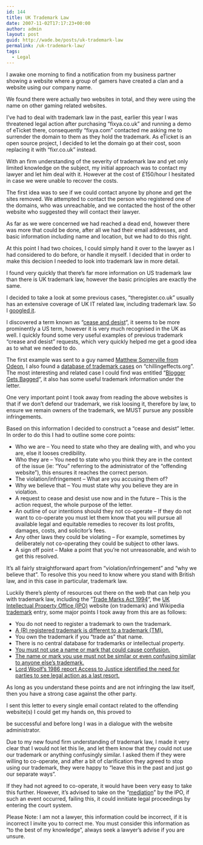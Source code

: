 ```yaml
---
id: 144
title: UK Trademark Law
date: 2007-11-02T17:17:23+00:00
author: admin
layout: post
guid: http://wade.be/posts/uk-trademark-law
permalink: /uk-trademark-law/
tags:
  - Legal
---
```

<p class="lead">
  I awake one morning to find a notification from my business partner showing a website where a group of gamers have created a clan and a website using our company name.
</p>

<!--more-->

We found there were actually two websites in total, and they were using the name on other gaming related websites.

I&#8217;ve had to deal with trademark law in the past, earlier this year I was threatened legal action after purchasing &#8220;fixya.co.uk&#8221; and running a demo of eTicket there, consequently &#8220;fixya.com&#8221; contacted me asking me to surrender the domain to them as they hold the trademark. As eTicket is an open source project, I decided to let the domain go at their cost, soon replacing it with &#8220;fixr.co.uk&#8221; instead.

With an firm understanding of the severity of trademark law and yet only limited knowledge on the subject, my initial approach was to contact my lawyer and let him deal with it. However at the cost of £150/hour I hesitated in case we were unable to recover the costs.

The first idea was to see if we could contact anyone by phone and get the sites removed. We attempted to contact the person who registered one of the domains, who was unreachable, and we contacted the host of the other website who suggested they will contact their lawyer.

As far as we were concerned we had reached a dead end, however there was more that could be done, after all we had their email addresses, and basic information including name and location, but we had to do this right.

At this point I had two choices, I could simply hand it over to the lawyer as I had considered to do before, or handle it myself. I decided that in order to make this decision I needed to look into trademark law in more detail.

I found very quickly that there&#8217;s far more information on US trademark law than there is UK trademark law, however the basic principles are exactly the same.

I decided to take a look at some previous cases, &#8220;theregister.co.uk&#8221; usually has an extensive coverage of UK IT related law, including trademark law. So I [googled it](http://www.google.co.uk/search?q=site%3Atheregister.co.uk+trademark).

I discovered a term known as &#8220;[cease and desist](http://en.wikipedia.org/wiki/Cease_and_desist)&#8220;, it seems to be more prominently a US term, however it is very much recognised in the UK as well. I quickly found some very useful examples of previous trademark &#8220;crease and desist&#8221; requests, which very quickly helped me get a good idea as to what we needed to do.

The first example was sent to a guy named [Matthew Somerville from Odeon](http://www.dracos.co.uk/odeon/odeon1.txt), I also found a [database of trademark cases](http://www.chillingeffects.org/trademark/notice.cgi) on &#8220;chillingeffects.org&#8221;. The most interesting and related case I could find was entitled &#8220;[Blogger Gets Bagged](http://www.chillingeffects.org/trademark/notice.cgi?NoticeID=4043)&#8220;, it also has some useful trademark information under the letter.

One very important point I took away from reading the above websites is that if we don&#8217;t defend our trademark, we risk loosing it, therefore by law, to ensure we remain owners of the trademark, we MUST pursue any possible infringements.

Based on this information I decided to construct a &#8220;cease and desist&#8221; letter. In order to do this I had to outline some core points:

  * Who we are &#8211; You need to state who they are dealing with, and who you are, else it looses credibility.
  * Who they are &#8211; You need to state who you think they are in the context of the issue (ie: “You” referring to the administrator of the “offending website”), this ensures it reaches the correct person.
  * The violation/infringement &#8211; What are you accusing them of?
  * Why we believe that &#8211; You must state why you believe they are in violation.
  * A request to cease and desist use now and in the future &#8211; This is the action request, the whole purpose of the letter.
  * An outline of our intentions should they not co-operate &#8211; If they do not want to co-operate you must let them know that you will pursue all available legal and equitable remedies to recover its lost profits, damages, costs, and solicitor’s fees.
  * Any other laws they could be violating &#8211; For example, sometimes by deliberately not co-operating they could be subject to other laws.
  * A sign off point &#8211; Make a point that you&#8217;re not unreasonable, and wish to get this resolved.

It&#8217;s all fairly straightforward apart from &#8220;violation/infringement&#8221; and &#8220;why we believe that&#8221;. To resolve this you need to know where you stand with British law, and in this case in particular, trademark law.

Luckily there&#8217;s plenty of resources out there on the web that can help you with trademark law, including the &#8220;[Trade Marks Act 1994](http://en.wikipedia.org/wiki/Trade_Marks_Act_1994)&#8220;, the [UK Intellectual Property Office (IPO)](http://www.ipo.gov.uk/tm/t-manage/t-useenforce.htm) website (on trademark) and Wikipedia [trademark](http://en.wikipedia.org/wiki/Trademark) entry, some major points I took away from this are as follows:

  * You do not need to register a trademark to own the trademark.
  * [A (R) registered trademark is different to a trademark (TM).](http://www.ipo.gov.uk/tm/t-manage/t-useenforce/t-useenforce-show.htm)
  * You own the trademark if you &#8220;trade as&#8221; that name.
  * There is no central database for trademarks or intellectual property.
  * [You must not use a name or mark that could cause confusion.](http://www.opsi.gov.uk/acts/acts1994/ukpga_19940026_en_2#pt1-pb3-l1g10)
  * [The name or mark you use must not be similar or even confusing similar to anyone else&#8217;s trademark.](http://www.opsi.gov.uk/acts/acts1994/ukpga_19940026_en_2#pt1-pb3-l1g10)
  * [Lord Woolf’s 1986 report Access to Justice identified the need for parties to see legal action as a last resort.](http://www.ipo.gov.uk/tm/t-manage/t-useenforce/t-useenforce-dispute/t-useenforce-dispute-before.htm)

As long as you understand these points and are not infringing the law itself, then you have a strong case against the other party.

I sent this letter to every single email contact related to the offending website(s) I could get my hands on, this proved to
  
be successful and before long I was in a dialogue with the website administrator.

Due to my new found firm understanding of trademark law, I made it very clear that I would not let this lie, and let them know that they could not use our trademark or anything confusingly similar. I asked them if they were willing to co-operate, and after a bit of clarification they agreed to stop using our trademark, they were happy to &#8220;leave this in the past and just go our separate ways&#8221;.

If they had not agreed to co-operate, it would have been very easy to take this further. However, it&#8217;s advised to take on the &#8220;[mediation](http://www.ipo.gov.uk/tm/t-manage/t-useenforce/t-useenforce-dispute/t-useenforce-dispute-alternative/t-useenforce-dispute-alternative-mediation.htm)&#8221; by the IPO, if such an event occurred, failing this, it could innitiate legal proceedings by entering the court system.

Please Note: I am not a lawyer, this information could be incorrect, if it is incorrect I invite you to correct me. You must consider this information as &#8220;to the best of my knowledge&#8221;, always seek a lawyer&#8217;s advise if you are unsure.